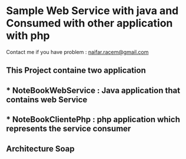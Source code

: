 # Sample Web Service with java and Consumed with other application with php
Contact me if you have problem : naifar.racem@gmail.com

## This Project containe two application
## * NoteBookWebService : Java application that contains web Service
## * NoteBookClientePhp : php application which represents the service consumer

## Architecture Soap




